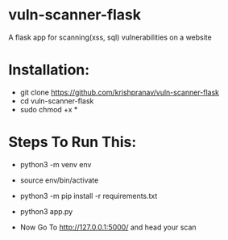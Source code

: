 # vuln-scanner-flask
A flask app for scanning(xss, sql) vulnerabilities on a website

# Installation:
- git clone https://github.com/krishpranav/vuln-scanner-flask
- cd vuln-scanner-flask
- sudo chmod +x *


# Steps To Run This:
- python3 -m venv env
- source env/bin/activate
- python3 -m pip install -r requirements.txt
- python3 app.py

- Now Go To http://127.0.0.1:5000/ and head your scan
